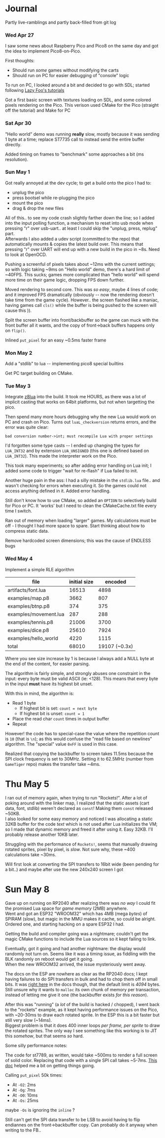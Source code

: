 # Journal

Partly live-ramblings and partly back-filled from git log

### Wed Apr 27

I saw some news about Raspberry Pico and Pico8 on the same day and got the idea to implement Pico8-on-Pico.

First thoughts:

* Should run _some_ games without modifying the carts
* Should run on PC for easier debugging of "console" logic

To run on PC, I looked around a bit and decided to go with SDL; started following [Lazy Foo's tutorials](https://lazyfoo.net/tutorials/SDL/index.php)

Got a first basic screen with textures loading on SDL, and some colored pixels rendering on the Pico. This verison used CMake for the Pico (straight off the tutorial) and Make for PC

### Sat Apr 30

"Hello world" demo was running **really** slow, mostly because it was sending 1 byte at a time; replace ST7735 call to instead send the entire buffer directly.

Added timing on frames to "benchmark" some approaches a bit (ms resolution).

### Sun May 1

Got really annoyed at the dev cycle; to get a build onto the pico I had to:
* unplug the pico
* press bootsel while re-plugging the pico
* mount the pico
* drag & drop the new files

All of this.. to see my code crash slightly farther down the line; so I added into the input polling function, a mechanism to reset into usb mode when pressing "r" over usb-uart.. at least I could skip the "unplug, press, replug" part.  
Afterwards I also added a udev script (committed to the repo) that automatically mounts & copies the latest build over. This means that pressing "r" over UART will end up with a new build in the pico in ~8s. Need to look at OpenOCD.

Pushing a screenful of pixels takes about ~12ms with the current settings; so with logic taking ~9ms on "Hello world" demo, there's a hard limit of ~40FPS.
This sucks; games more complicated than "hello world" will spend more time on their game logic, dropping FPS down further.

Moved rendering to second core. This was _so easy_, maybe 4 lines of code; and it improved FPS dramatically (obviously -- now the rendering doesn't take time from the game cycle).
However.. the screen flashed like a maniac, having games call `cls()` while the buffer is being pushed to the screen will cause this )).

Split the screen buffer into front/backbuffer so the game can muck with the front buffer all it wants, and the copy of front->back buffers happens only on `flip()`.

Inlined `put_pixel` for an easy ~0.5ms faster frame

### Mon May 2

Add a "stdlib" to lua -- implementing pico8 special builtins

Get PC target building on CMake.

### Tue May 3


Integrate [z8lua](https://github.com/samhocevar/z8lua) into the build. It took me HOURS, as there was a lot of implicit casting that works on 64bit platforms, but not when targetting the pico.

Then spend many more hours debugging why the new Lua would work on PC and crash on Pico. Turns out `luaL_checkversion` returns errors, and the error was quite clear:

```
bad conversion number->int; must recompile Lua with proper settings
```

I'd forgotten some type casts -- I ended up changing the types for `LUA_INT32` and by extension `LUA_UNSIGNED` (this one is defined based on `LUA_INT32`). This made the interpreter work on the Pico.

This took many experiments; so after adding error handling on Lua init; I added some code to trigger "wait for re-flash" if Lua failed to init.

Another huge pain in the ass: I had a silly mistake in the `stdlib.lua` file.. and wasn't checking for errors when executing it. So the games could not access anything defined in it. Added error handling.

Still don't know how to use CMake, so added an `OPTION` to selectively build for Pico or PC. It 'works' but I need to clean the CMakeCache.txt file every time I switch.

Ran out of memory when loading "larger" games. My calculations must be off - I thought I had more space to spare. Start thinking about how to compress static data.

Remove hardcoded screen dimensions; this was the cause of ENDLESS bugs

### Wed May 4

Implement a simple RLE algorithm

|file			| initial size	| encoded	|
|-----------------------|---------------|---------------|
|artifacts/font.lua	| 16513		|4898		|
|examples/map.p8	| 3662		|807		|
|examples/btnp.p8	| 374		|375		|
|examples/movement.lua	| 287		|288		|
|examples/tennis.p8	| 21006		|3700		|
|examples/dice.p8	| 25610		|7924		|
|examples/hello\_world	| 4220		|1115		|
|total			| 68010 	|19107 (~0.3x)	|

Where you see size increase by 1 is because I always add a NULL byte at the end of the content, for easier parsing.

The algorithm is fairly simple, and strongly abuses one constraint in the input: every byte must be valid ASCII (ie: <128). This means that every byte in the input **must** have its highest bit unset.

With this in mind, the algorithm is:

* Read 1 byte
    * If highest bit is set: `count = next byte`
    * If highest bit is unset: `count = 1`
* Place the read char `count` times in output buffer
* Repeat

However! the code has to special-case the value where the repetition count is `10` (that is `\n`); as this would confuse the "read file based on newlines" algorithm. The "special" value `0xFF` is used in this case.


Realized that copying the backbuffer to screen takes 11.5ms because the SPI clock frequency is set to 30MHz. Setting it to 62.5MHz (number from `GameTiger` repo) makes the transfer take ~4ms.

# Thu May 5

I ran out of memory again, when trying to run "Rockets!". After a lot of poking around with the linker map, I realized that the static assets (cart data, font, stdlib) weren't declared as `const`! Making them `const` released ~50KB.  
I also looked for some easy memory and noticed I was allocating a static 32KB buffer for the code _text_ which is not used after Lua initializes the VM; so I made that dynamic memory and freed it after using it. Easy 32KB.
I'll probably release another 10KB later.

Struggling with the performance of `Rockets!`, seems that manually drawing rotated sprites, pixel by pixel, is _slow_. Not sure why, these ~400 calculations take ~30ms.

Will first look at converting the SPI transfers to 16bit wide (been pending for a bit..) and maybe after use the new 240x240 screen I got


# Sun May 8

Gave up on running on RP2040 after realizing there was _no way_ I could fit the promised Lua space for _game memory_ (2MB) anywhere.  
Went and got an ESP32 "WROOM32" which has 4MB (mega _bytes_) of SPIRAM (slow), but magic in the MMU makes it cache, so could be alright. Ordered one, and starting hacking on a spare ESP32 I had.

Getting the build and compiler going was a nightmare; couldn't get the magic CMake functions to include the Lua sources so it kept failing to link.

Eventually, got it going and had another nightmare: the display would randomly not turn on. Seems like it was a timing issue, as fiddling with the BLK randomly on reboot would get it going.  
When the new WROOM32 arrived, the issue mysteriously went away.

The docs on the ESP are nowhere as clear as the RP2040 docs; I kept having failures to do SPI transfers in bulk and had to chop them off in small bits. It was [right here](https://espressif-docs.readthedocs-hosted.com/projects/esp-idf/en/latest/api-reference/peripherals/spi_master.html#_CPPv4N16spi_bus_config_t15max_transfer_szE) in the docs though, that the default limit is _4094_ bytes. Still unsure why it wants to `malloc` its own chunk of memory per transaction, instead of letting me give it one (the backbuffer exists _for this reason_).

After this was "running" (a _lot_ of the build is hacked / chopped), I went back to the "rockets" example, as it kept having performance issues on the Pico, with ~20-30ms to draw each rotated sprite. In the ESP this is a bit faster but still very slow (~14ms).  
Biggest problem is that it does 400 inner loops _per frame, per sprite_ to draw the rotated sprites.  The only way I see something like this working is to JIT this _somehow_, but that seems _so_ hard.

Some silly performance notes:

The code for st7789, as written, would take ~500ms to render a full screen of solid color. Replacing that code with a single SPI call takes ~5-7ms. [This doc](https://austinmorlan.com/posts/embedded_game_programming_3/) helped me a bit on getting things going.

Calling `put_pixel` 50k times:

* At `-O2`: 2ms
* At `-Og`: 7ms
* At `-O0`: 10ms
* At `-Os`: 25ms

maybe `-Os` is ignoring the `inline` ?

Still can't get the SPI data transfer to be LSB to avoid having to flip endiannes on the front->backbuffer copy. Can probably do it anyway when writing to the FB..
